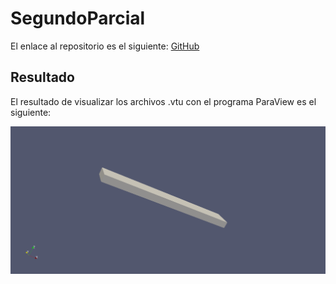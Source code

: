 # SegundoParcial

El enlace al repositorio es el siguiente: [GitHub](https://github.com/MiguelGG03/SegundoParcial.git)

## Resultado

El resultado de visualizar los archivos .vtu con el programa ParaView es el siguiente:

![Viga](docs/imgs/viga.png)
